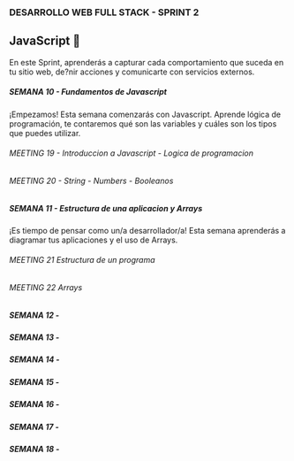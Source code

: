 ### DESARROLLO WEB FULL STACK - SPRINT 2

## JavaScript  :triangular_flag_on_post:

En este Sprint, aprenderás a capturar cada comportamiento que suceda en tu sitio web, de?nir acciones y comunicarte con servicios externos.

##### SEMANA 10 - Fundamentos de Javascript

¡Empezamos! Esta semana comenzarás con Javascript. Aprende lógica de programación, te contaremos qué son las variables y cuáles son los tipos que puedes utilizar.

###### MEETING 19 - Introduccion a Javascript - Logica de programacion

###### MEETING 20 - String - Numbers - Booleanos

##### SEMANA 11 - Estructura de una aplicacion y Arrays

¡Es tiempo de pensar como un/a desarrollador/a! Esta semana aprenderás a diagramar tus aplicaciones y el uso de Arrays.

###### MEETING 21 Estructura de un programa 

###### MEETING 22 Arrays

##### SEMANA 12 - 
##### SEMANA 13 - 
##### SEMANA 14 - 
##### SEMANA 15 - 
##### SEMANA 16 - 
##### SEMANA 17 - 
##### SEMANA 18 - 